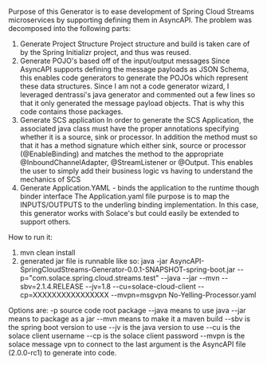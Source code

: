 Purpose of this Generator is to ease development of Spring Cloud Streams microservices by supporting defining them in AsyncAPI. The problem was decomposed into the following parts:
1) Generate Project Structure 
Project structure and build is taken care of by the Spring Initializr project, and thus was reused. 
2) Generate POJO's based off of the input/output messages 
Since AsyncAPI supports defining the message payloads as JSON Schema, this enables code generators to generate the POJOs which represent these data structures. Since I am not a code generator wizard, I leveraged dentrassi's java generator and commented out a few lines so that it only generated the message payload objects. That is why this code contains those packages.
3) Generate SCS application 
In order to generate the SCS Application, the associated java class must have the proper annotations specifying whether it is a source, sink or processor. In addition the method must so that it has a method signature which either sink, source or processor (@EnableBinding) and matches the method to the appropriate @InboundChannelAdapter, @StreamListener or @Output. This enables the user to simply add their business logic vs having to understand the mechanics of SCS
4) Generate Application.YAML - binds the application to the runtime though binder interface 
The Application.yaml file purpose is to map the INPUTS/OUTPUTS to the underling binding implementation. In this case, this generator works with Solace's but could easily be extended to support others. 

How to run it: 
1) mvn clean install
2) generated jar file is runnable like so:
java -jar AsyncAPI-SpringCloudStreams-Generator-0.0.1-SNAPSHOT-spring-boot.jar --p="com.solace.spring.cloud.streams.test" --java --jar --mvn --sbv=2.1.4.RELEASE --jv=1.8 --cu=solace-cloud-client --cp=XXXXXXXXXXXXXXXX --mvpn=msgvpn No-Yelling-Processor.yaml

Options are:
-p source code root package
--java means to use java
--jar means to package as a jar
--mvn means to make it a maven build
--sbv is the spring boot version to use 
--jv is the java version to use 
--cu is the solace client username
--cp is the solace client password
--mvpn is the solace message vpn to connect to 
the last argument is the AsyncAPI file (2.0.0-rc1) to generate into code. 
